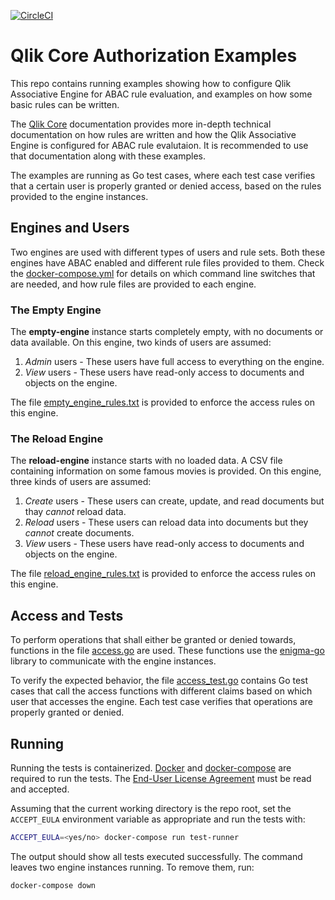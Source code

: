 [![CircleCI](https://circleci.com/gh/qlik-oss/core-authorization.svg?style=shield)](https://circleci.com/gh/qlik-oss/core-authorization)

# Qlik Core Authorization Examples

This repo contains running examples showing how to configure Qlik Associative Engine for ABAC rule evaluation, and
examples on how some basic rules can be written.

The [Qlik Core](https://qlikcore.com/) documentation provides more in-depth technical documentation on how rules are
written and how the Qlik Associative Engine is configured for ABAC rule evalutaion. It is recommended to use that
documentation along with these examples.

The examples are running as Go test cases, where each test case verifies that a certain user is properly granted or
denied access, based on the rules provided to the engine instances.

## Engines and Users

Two engines are used with different types of users and rule sets. Both these engines have ABAC enabled and different
rule files provided to them. Check the [docker-compose.yml](./docker-compose.yml) for details on which command line
switches that are needed, and how rule files are provided to each engine.

### The Empty Engine

The **empty-engine** instance starts completely empty, with no documents or data available. On this engine, two kinds of
users are assumed:

1. _Admin_ users - These users have full access to everything on the engine.
1. _View_ users - These users have read-only access to documents and objects on the engine.

The file [empty_engine_rules.txt](./rules/empty_engine_rules.txt) is provided to enforce the access rules on this
engine.

### The Reload Engine

The **reload-engine** instance starts with no loaded data. A CSV file containing information on some famous movies is
provided. On this engine, three kinds of users are assumed:

1. _Create_ users - These users can create, update, and read documents but thay _cannot_ reload data.
1. _Reload_ users - These users can reload data into documents but they _cannot_ create documents.
1. _View_ users - These users have read-only access to documents and objects on the engine.

The file [reload_engine_rules.txt](./rules/reload_engine_rules.txt) is provided to enforce the access rules on this
engine.

## Access and Tests

To perform operations that shall either be granted or denied towards, functions in the file
[access.go](./access/access.go) are used. These functions use the [enigma-go](https://github.com/qlik-oss/enigma-go)
library to communicate with the engine instances.

To verify the expected behavior, the file [access_test.go](./access/access_test.go) contains Go test cases that call
the access functions with different claims based on which user that accesses the engine. Each test case verifies that
operations are properly granted or denied.

## Running

Running the tests is containerized. [Docker](https://www.docker.com/) and
[docker-compose](https://docs.docker.com/compose/) are required to run the tests. The
[End-User License Agreement](https://qlikcore.com/beta/) must be read and accepted.

Assuming that the current working directory is the repo root, set the `ACCEPT_EULA` environment variable as
appropriate and run the tests with:

```sh
ACCEPT_EULA=<yes/no> docker-compose run test-runner
```

The output should show all tests executed successfully. The command leaves two engine instances running. To remove
them, run:

```sh
docker-compose down
```
